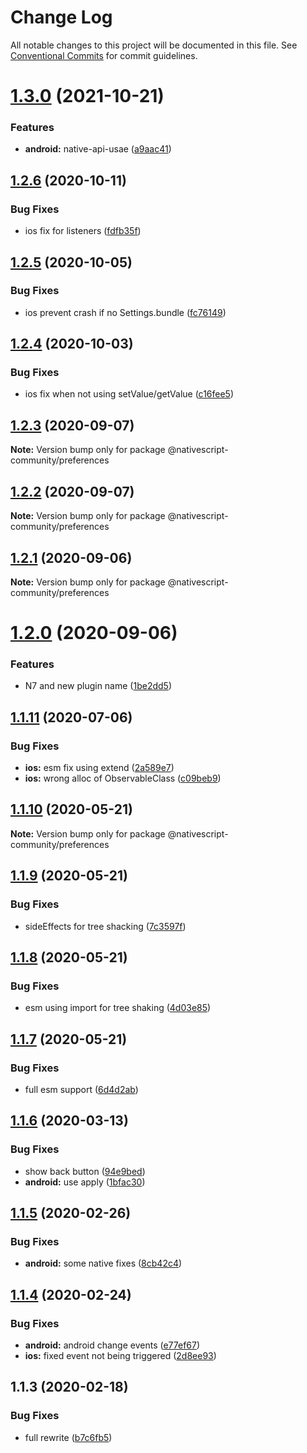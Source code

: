 # Change Log

All notable changes to this project will be documented in this file.
See [Conventional Commits](https://conventionalcommits.org) for commit guidelines.

# [1.3.0](https://github.com/farfromrefug/nativescript-preferences/compare/v1.2.6...v1.3.0) (2021-10-21)


### Features

* **android:** native-api-usae ([a9aac41](https://github.com/farfromrefug/nativescript-preferences/commit/a9aac41024545ca8e15d67eb7f26ec9afdf54a99))





## [1.2.6](https://github.com/farfromrefug/nativescript-preferences/compare/v1.2.5...v1.2.6) (2020-10-11)


### Bug Fixes

* ios fix for listeners ([fdfb35f](https://github.com/farfromrefug/nativescript-preferences/commit/fdfb35f87a983388601433ab1e215e0290d05bde))





## [1.2.5](https://github.com/farfromrefug/nativescript-preferences/compare/v1.2.4...v1.2.5) (2020-10-05)


### Bug Fixes

* ios prevent crash if no Settings.bundle ([fc76149](https://github.com/farfromrefug/nativescript-preferences/commit/fc761494e430634250722c358c8f02e088dc0bdc))





## [1.2.4](https://github.com/farfromrefug/nativescript-preferences/compare/v1.2.3...v1.2.4) (2020-10-03)


### Bug Fixes

* ios fix when not using setValue/getValue ([c16fee5](https://github.com/farfromrefug/nativescript-preferences/commit/c16fee5c27e857b21804049c1dbaa2aa997e6710))





## [1.2.3](https://github.com/farfromrefug/nativescript-preferences/compare/v1.2.2...v1.2.3) (2020-09-07)

**Note:** Version bump only for package @nativescript-community/preferences





## [1.2.2](https://github.com/farfromrefug/nativescript-preferences/compare/v1.2.1...v1.2.2) (2020-09-07)

**Note:** Version bump only for package @nativescript-community/preferences





## [1.2.1](https://github.com/farfromrefug/nativescript-preferences/compare/v1.2.0...v1.2.1) (2020-09-06)

**Note:** Version bump only for package @nativescript-community/preferences





# [1.2.0](https://github.com/farfromrefug/nativescript-preferences/compare/v1.1.11...v1.2.0) (2020-09-06)


### Features

* N7 and new plugin name ([1be2dd5](https://github.com/farfromrefug/nativescript-preferences/commit/1be2dd53a4905cffcfd6c79dfd125edb5991da35))





## [1.1.11](https://github.com/nativescript-community/preferences/compare/v1.1.10...v1.1.11) (2020-07-06)


### Bug Fixes

* **ios:** esm fix using extend ([2a589e7](https://github.com/nativescript-community/preferences/commit/2a589e7095ac83de90719a91ba10e17310f4d069))
* **ios:** wrong alloc of ObservableClass ([c09beb9](https://github.com/nativescript-community/preferences/commit/c09beb9060b85ca76cee3b948c360c306b8a4e1c))





## [1.1.10](https://github.com/nativescript-community/preferences/compare/v1.1.9...v1.1.10) (2020-05-21)

**Note:** Version bump only for package @nativescript-community/preferences





## [1.1.9](https://github.com/nativescript-community/preferences/compare/v1.1.8...v1.1.9) (2020-05-21)


### Bug Fixes

* sideEffects for tree shacking ([7c3597f](https://github.com/nativescript-community/preferences/commit/7c3597ffeb4e6fa31db5e693686b4371ff9cd297))





## [1.1.8](https://github.com/nativescript-community/preferences/compare/v1.1.7...v1.1.8) (2020-05-21)


### Bug Fixes

* esm using import for tree shaking ([4d03e85](https://github.com/nativescript-community/preferences/commit/4d03e856061b781ca7ff74fec234e026c12c5264))





## [1.1.7](https://github.com/nativescript-community/preferences/compare/v1.1.6...v1.1.7) (2020-05-21)


### Bug Fixes

* full esm support ([6d4d2ab](https://github.com/nativescript-community/preferences/commit/6d4d2ab54a750c6377a83cf2220bdb5cccc52e5a))





## [1.1.6](https://github.com/nativescript-community/preferences/compare/v1.1.5...v1.1.6) (2020-03-13)


### Bug Fixes

* show back button ([94e9bed](https://github.com/nativescript-community/preferences/commit/94e9bedcf1fbe2f2f9ae21ab2f2a29bff6eb78cf))
* **android:** use apply ([1bfac30](https://github.com/nativescript-community/preferences/commit/1bfac30efbc879a5dc17604d0c3b431031af173e))





## [1.1.5](https://github.com/nativescript-community/preferences/compare/v1.1.4...v1.1.5) (2020-02-26)


### Bug Fixes

* **android:** some native fixes ([8cb42c4](https://github.com/nativescript-community/preferences/commit/8cb42c489e63ec4763c5c6b9e0008a0378444062))





## [1.1.4](https://github.com/nativescript-community/preferences/compare/v1.1.3...v1.1.4) (2020-02-24)


### Bug Fixes

* **android:** android change events ([e77ef67](https://github.com/nativescript-community/preferences/commit/e77ef67ddd52e6e62cd4a5de35b0a4f1babee6b8))
* **ios:** fixed event not being triggered ([2d8ee93](https://github.com/nativescript-community/preferences/commit/2d8ee939ea6724c07dafaf7c1fb72e5911dd3b5c))





## 1.1.3 (2020-02-18)


### Bug Fixes

* full rewrite ([b7c6fb5](https://github.com/nativescript-community/preferences/commit/b7c6fb51d23d9c6761e2871590caffef14bb28ee))
